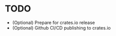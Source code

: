 # TODO

- (Optional) Prepare for crates.io release
- (Optional) Github CI/CD publishing to crates.io
